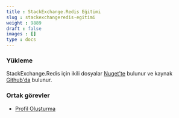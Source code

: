 ```yaml
---
title : StackExchange.Redis Eğitimi
slug : stackexchangeredis-egitimi
weight : 9889
draft : false
images : []
type : docs
---
```


### Yükleme

StackExchange.Redis için ikili dosyalar [Nuget'te][1] bulunur ve kaynak [Github'da][2] bulunur.

[1]: https://www.nuget.org/packages/StackExchange.Redis/
[2]: https://github.com/StackExchange/StackExchange.Redis

### Ortak görevler

- [Profil Oluşturma](https://www.wikiod.com/tr/stackexchange-redis/profil-olusturma)

